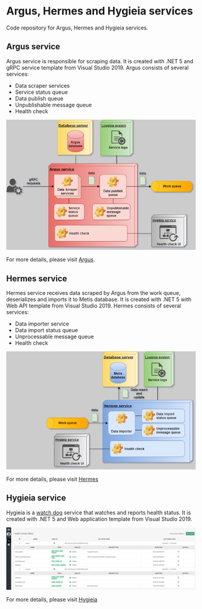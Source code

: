 # Argus, Hermes and Hygieia services
Code repository for Argus, Hermes and Hygieia services.

## Argus service
Argus service is responsible for scraping data. It is created with .NET 5 and gRPC service template from Visual Studio 2019. Argus consists of several services:
* Data scraper services
* Service status queue
* Data publish queue
* Unpublishable message queue
* Health check

![argus structure](https://github.com/weizhi-luo/stocks/blob/main/doc/images/argus.png)

For more details, please visit [Argus](https://github.com/weizhi-luo/stocks/tree/main/src/Argus).

## Hermes service
Hermes service receives data scraped by Argus from the work queue, deserializes and imports it to Metis database. It is created with .NET 5 with Web API template from Visual Studio 2019. Hermes consists of several services:
* Data importer service
* Data import status queue
* Unprocessable message queue
* Health check

![hermes_structure](https://github.com/weizhi-luo/stocks/blob/main/doc/images/hermes.png)

For more details, please visit [Hermes](https://github.com/weizhi-luo/stocks/tree/main/src/Hermes)

## Hygieia service
Hygieia is a [watch dog](https://docs.microsoft.com/en-us/dotnet/architecture/microservices/implement-resilient-applications/monitor-app-health#use-watchdogs) service that watches and reports health status. It is created with .NET 5 and Web application template from Visual Studio 2019. 

![Health_check_ui](https://github.com/weizhi-luo/stocks/blob/main/doc/images/health_check_ui.PNG)

For more details, please visit [Hygieia](https://github.com/weizhi-luo/stocks/tree/main/src/Hygieia)
